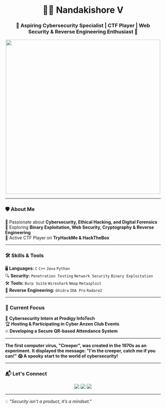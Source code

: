 <h1 align="center">👨‍💻 Nandakishore V</h1>
<h3 align="center">🚀 Aspiring Cybersecurity Specialist | CTF Player | Web Security & Reverse Engineering Enthusiast 🔐</h3>

<p align="center">
  <img src="https://github.com/NandakishoreV/NandakishoreV/assets/cybersecurity.gif" width="500"/>
</p>

---

### 🛡️ About Me  
🔹 Passionate about **Cybersecurity, Ethical Hacking, and Digital Forensics**  
🔹 Exploring **Binary Exploitation, Web Security, Cryptography & Reverse Engineering**  
🔹 Active CTF Player on **TryHackMe & HackTheBox**  

---

### 🛠️ Skills & Tools  
🖥️ **Languages:** `C` `C++` `Java` `Python`  
🔍 **Security:** `Penetration Testing` `Network Security` `Binary Exploitation`  
🛠️ **Tools:** `Burp Suite` `Wireshark` `Nmap` `Metasploit`  
🔎 **Reverse Engineering:** `Ghidra` `IDA Pro` `Radare2`  

---

### 📌 Current Focus  
🚀 **Cybersecurity Intern at Prodigy InfoTech**  
🏆 **Hosting & Participating in Cyber Anzen Club Events**  
🔥 **Developing a Secure QR-based Attendance System**  

---

**The first computer virus, "Creeper", was created in the 1970s as an experiment.**
**It displayed the message: "I'm the creeper, catch me if you can!"**
**😱 A spooky start to the world of cybersecurity!**

---

### 📬 Let's Connect  
<p align="center">
  <a href="https://www.linkedin.com/in/nkofficial"><img src="https://img.shields.io/badge/LinkedIn-blue?style=for-the-badge&logo=linkedin"></a>
  <a href="https://www.instagram.com/ascend_x/"><img src="https://img.shields.io/badge/Instagram-purple?style=for-the-badge&logo=instagram"></a>
  <a href="mailto:kishore181206@gmail.com"><img src="https://img.shields.io/badge/Email-red?style=for-the-badge&logo=gmail"></a>
</p>

---

💡 *"Security isn’t a product, it’s a mindset."*  
